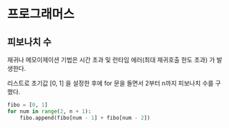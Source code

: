 # 프로그래머스

## 피보나치 수

재귀나 메모이제이션 기법은 시간 초과 및 런타임 에러(최대 재귀호출 한도 초과) 가 발생한다.

리스트로 초기값 [0, 1] 을 설정한 후에 for 문을 돌면서 2부터 n까지 피보나치 수를 구했다. 

```python
fibo = [0, 1]
for num in range(2, n + 1):
    fibo.append(fibo[num - 1] + fibo[num - 2])
```

